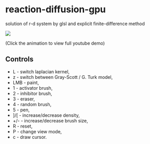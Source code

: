 # reaction-diffusion-gpu
solution of r-d system by glsl and explicit finite-difference method


![](https://github.com/rszczers/reaction-diffusion-gpu/blob/master/t.gif)

(Click the animation to view full youtube demo)

## Controls
* L - switch laplacian kernel,
* z - switch between Gray-Scott /  G. Turk model,
* LMB - paint,
* 1 - activator brush,
* 2 - inhibitor brush,
* 3 - eraser,
* 4 - random brush,
* 5 - pen,
* ]/[ - increase/decrease density,
* +/- - increase/decrease brush size,
* R - reset,
* P - change view mode,
* c - draw cursor. 
